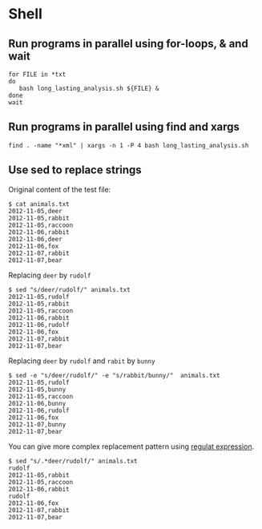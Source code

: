 # Shell

## Run programs in parallel using for-loops, & and wait

```
for FILE in *txt
do
   bash long_lasting_analysis.sh ${FILE} &
done
wait
```

## Run programs in parallel using find and xargs

```
find . -name "*xml" | xargs -n 1 -P 4 bash long_lasting_analysis.sh
```

## Use sed to replace strings

Original content of the test file:

```
$ cat animals.txt 
2012-11-05,deer
2012-11-05,rabbit
2012-11-05,raccoon
2012-11-06,rabbit
2012-11-06,deer
2012-11-06,fox
2012-11-07,rabbit
2012-11-07,bear
```

Replacing `deer` by `rudolf`

```
$ sed "s/deer/rudolf/" animals.txt 
2012-11-05,rudolf
2012-11-05,rabbit
2012-11-05,raccoon
2012-11-06,rabbit
2012-11-06,rudolf
2012-11-06,fox
2012-11-07,rabbit
2012-11-07,bear
```

Replacing `deer` by `rudolf` and `rabit` by `bunny`

```
$ sed -e "s/deer/rudolf/" -e "s/rabbit/bunny/"  animals.txt  
2012-11-05,rudolf
2012-11-05,bunny
2012-11-05,raccoon
2012-11-06,bunny
2012-11-06,rudolf
2012-11-06,fox
2012-11-07,bunny
2012-11-07,bear
```

You can give more complex replacement pattern
using
[regulat expression](https://en.wikipedia.org/wiki/Regular_expression).

```
$ sed "s/.*deer/rudolf/" animals.txt 
rudolf
2012-11-05,rabbit
2012-11-05,raccoon
2012-11-06,rabbit
rudolf
2012-11-06,fox
2012-11-07,rabbit
2012-11-07,bear
```
